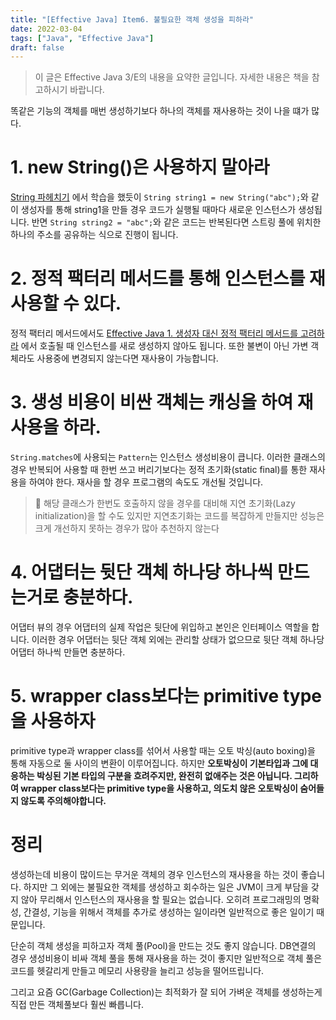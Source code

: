 ```yaml
---
title: "[Effective Java] Item6. 불필요한 객체 생성을 피하라"
date: 2022-03-04
tags: ["Java", "Effective Java"]
draft: false
---
```


> 이 글은 Effective Java 3/E의 내용을 요약한 글입니다. 자세한 내용은 책을 참고하시기 바랍니다.

똑같은 기능의 객체를 매번 생성하기보다 하나의 객체를 재사용하는 것이 나을 떄가 많다.

# 1. new String()은 사용하지 말아라
[String 파헤치기](https://seongwon97.github.io/posts/String-%EB%82%B4%EB%B6%80-%ED%8C%8C%ED%97%A4%EC%B9%98%EA%B8%B0/) 에서 학습을 했듯이
`String string1 = new String("abc");`와 같이 생성자를 통해 string1을 만들 경우 코드가 실행될 때마다 새로운 인스턴스가 생성됩니다.
반면 `String string2 = "abc";`와 같은 코드는 반복된다면 스트링 풀에 위치한 하나의 주소를 공유하는 식으로 진행이 됩니다.

# 2. 정적 팩터리 메서드를 통해 인스턴스를 재사용할 수 있다.
정적 팩터리 메서드에서도 [Effective Java 1. 생성자 대신 정적 팩터리 메서드를 고려하라](https://seongwon97.github.io/posts/%EC%9D%B4%ED%8E%99%ED%8B%B0%EB%B8%8C%EC%9E%90%EB%B0%94-1-%EC%83%9D%EC%84%B1%EC%9E%90%EB%8C%80%EC%8B%A0-%EC%A0%95%EC%A0%81%ED%8E%99%ED%86%A0%EB%A6%AC-%EB%A9%94%EC%84%9C%EB%93%9C/)
에서 호출될 때 인스턴스를 새로 생성하지 않아도 됩니다.
또한 불변이 아닌 가변 객체라도 사용중에 변경되지 않는다면 재사용이 가능합니다.

# 3. 생성 비용이 비싼 객체는 캐싱을 하여 재사용을 하라.
`String.matches`에 사용되는 `Pattern`는 인스턴스 생성비용이 큽니다. 이러한 클래스의 경우
반복되어 사용할 때 한번 쓰고 버리기보다는 정적 초기화(static final)를 통한 재사용을 하여야 한다.
재사을 할 경우 프로그램의 속도도 개선될 것입니다.

> 📌 해당 클래스가 한번도 호출하지 않을 경우를 대비해 지연 초기화(Lazy initialization)을 할 수도 있지만 지연초기화는
> 코드를 복잡하게 만들지만 성능은 크게 개선하지 못하는 경우가 많아 추천하지 않는다

# 4. 어댑터는 뒷단 객체 하나당 하나씩 만드는거로 충분하다.
어댑터 뷰의 경우 어댑터의 실제 작업은 뒷단에 위입하고 본인은 인터페이스 역할을 합니다.
이러한 경우 어댑터는 뒷단 객체 외에는 관리할 상태가 없으므로 뒷단 객체 하나당 어댑터 하나씩 만들면 충분하다.

# 5. wrapper class보다는 primitive type을 사용하자
primitive type과 wrapper class를 섞어서 사용할 때는 오토 박싱(auto boxing)을 통해 자동으로 둘 사이의 변환이 이루어집니다.
하지만 **오토박싱이 기본타입과 그에 대응하는 박싱된 기본 타입의 구분을 흐려주지만, 완전히 없애주는 것은 아닙니다.
그리하여 wrapper class보다는 primitive type을 사용하고, 의도치 않은 오토박싱이 숨어들지 않도록 주의해야합니다.**


# 정리
생성하는데 비용이 많이드는 무거운 객체의 경우 인스턴스의 재사용을 하는 것이 좋습니다.
하지만 그 외에는 불필요한 객체를 생성하고 회수하는 일은 JVM이 크게 부담을 갖지 않아 무리해서 인스턴스의 재사용을 할 필요는 없습니다.
오히려 프로그래밍의 명확성, 간결성, 기능을 위해서 객체를 추가로 생성하는 일이라면 일반적으로 좋은 일이기 때문입니다.

단순히 객체 생성을 피하고자 객체 풀(Pool)을 만드는 것도 좋지 않습니다. DB연결의 경우 생성비용이 비싸 객체 풀을 통해
재사용을 하는 것이 좋지만 일반적으로 객체 풀은 코드를 헷갈리게 만들고 메모리 사용량을 늘리고 성능을 떨어뜨립니다.

그리고 요즘 GC(Garbage Collection)는 최적화가 잘 되어 가벼운 객체를 생성하는게 직접 만든 객체풀보다 훨씬 빠릅니다.
